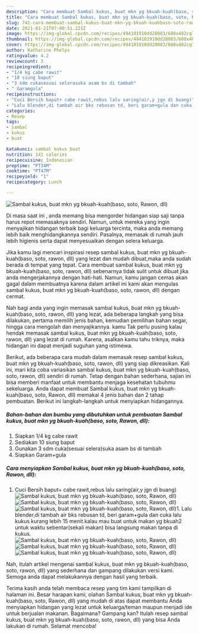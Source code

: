 ```yaml
---
description: "Cara membuat Sambal kukus, buat mkn yg bkuah-kuah(baso, soto, Rawon, dll) Sederhana dan Mudah Dibuat"
title: "Cara membuat Sambal kukus, buat mkn yg bkuah-kuah(baso, soto, Rawon, dll) Sederhana dan Mudah Dibuat"
slug: 741-cara-membuat-sambal-kukus-buat-mkn-yg-bkuah-kuahbaso-soto-rawon-dll-sederhana-dan-mudah-dibuat
date: 2021-01-21T07:00:51.221Z
image: https://img-global.cpcdn.com/recipes/494101910dd28083/680x482cq70/sambal-kukus-buat-mkn-yg-bkuah-kuahbaso-soto-rawon-dll-foto-resep-utama.jpg
thumbnail: https://img-global.cpcdn.com/recipes/494101910dd28083/680x482cq70/sambal-kukus-buat-mkn-yg-bkuah-kuahbaso-soto-rawon-dll-foto-resep-utama.jpg
cover: https://img-global.cpcdn.com/recipes/494101910dd28083/680x482cq70/sambal-kukus-buat-mkn-yg-bkuah-kuahbaso-soto-rawon-dll-foto-resep-utama.jpg
author: Katharine Phelps
ratingvalue: 4.2
reviewcount: 3
recipeingredient:
- "1/4 kg cabe rawit"
- "10 siung baput"
- "3 sdm cukasesuai selerasuka asam bs di tambah"
- " Garamgula"
recipeinstructions:
- "Cuci Bersih baput+ cabe rawit,rebus lalu saring(air,y jgn di buang)"
- "Lalu blender,di tambah air bks rebusan td, beri garam+gula dan cuka lalu kukus kurang lebih 15 menit.kalau mau buat untuk makan yg bkuah2 untuk waktu sebentar(sekali makan) bisa langsung makan tanpa di kukus."
categories:
- Resep
tags:
- sambal
- kukus
- buat

katakunci: sambal kukus buat 
nutrition: 141 calories
recipecuisine: Indonesian
preptime: "PT34M"
cooktime: "PT47M"
recipeyield: "1"
recipecategory: Lunch

---
```



![Sambal kukus, buat mkn yg bkuah-kuah(baso, soto, Rawon, dll)](https://img-global.cpcdn.com/recipes/494101910dd28083/680x482cq70/sambal-kukus-buat-mkn-yg-bkuah-kuahbaso-soto-rawon-dll-foto-resep-utama.jpg)

Di masa  saat ini , anda memang bisa mengorder hidangan siap saji tanpa harus repot memasaknya sendiri. Namun, untuk mereka yang ingin menyajikan hidangan terbaik bagi keluarga tercinta, maka anda memang lebih baik menghidangkannya sendiri. Pasalnya, memasak di rumah jauh lebih higienis serta dapat menyesuaikan dengan selera keluarga.

Jika kamu lagi mencari inspirasi resep sambal kukus, buat mkn yg bkuah-kuah(baso, soto, rawon, dll) yang lezat dan mudah dibuat,maka anda sudah berada di tempat yang tepat. Cara membuat sambal kukus, buat mkn yg bkuah-kuah(baso, soto, rawon, dll)  sebenarnya tidak sulit untuk dibuat jika anda mengerjakannya dengan hati-hati. Namun, kamu jangan cemas akan gagal dalam membuatnya 
karena dalam artikel ini kami akan mengulas sambal kukus, buat mkn yg bkuah-kuah(baso, soto, rawon, dll) dengan cermat.  



Nah bagi anda yang ingin memasak sambal kukus, buat mkn yg bkuah-kuah(baso, soto, rawon, dll) yang lezat, ada beberapa langkah yang bisa dilakukan, pertama memilih jenis bahan, kemudian pemilihan bahan segar, hingga cara mengolah dan menyajikannya. kamu Tak perlu pusing kalau hendak memasak sambal kukus, buat mkn yg bkuah-kuah(baso, soto, rawon, dll) yang lezat di rumah. Karena, asalkan kamu  tahu triknya, maka hidangan ini dapat menjadi suguhan yang istimewa.

Berikut, ada beberapa cara mudah dalam memasak resep sambal kukus, buat mkn yg bkuah-kuah(baso, soto, rawon, dll) yang siap dikreasikan. Kali ini, mari kita coba variasikan sambal kukus, buat mkn yg bkuah-kuah(baso, soto, rawon, dll) sendiri di rumah. Tetap dengan bahan sederhana, sajian ini bisa memberi manfaat untuk membantu menjaga kesehatan tubuhmu sekeluarga. Anda dapat membuat Sambal kukus, buat mkn yg bkuah-kuah(baso, soto, Rawon, dll) memakai 4 jenis bahan dan 2 tahap pembuatan. Berikut ini langkah-langkah untuk menyiapkan hidangannya.

<!--inarticleads1-->

##### Bahan-bahan dan bumbu yang dibutuhkan untuk pembuatan Sambal kukus, buat mkn yg bkuah-kuah(baso, soto, Rawon, dll):

1. Siapkan 1/4 kg cabe rawit
1. Sediakan 10 siung baput
1. Gunakan 3 sdm cuka(sesuai selera)suka asam bs di tambah
1. Siapkan  Garam+gula




<!--inarticleads2-->

##### Cara menyiapkan Sambal kukus, buat mkn yg bkuah-kuah(baso, soto, Rawon, dll):

1. Cuci Bersih baput+ cabe rawit,rebus lalu saring(air,y jgn di buang)
<img src="https://img-global.cpcdn.com/steps/87ba6cad60e09020/160x128cq70/sambal-kukus-buat-mkn-yg-bkuah-kuahbaso-soto-rawon-dll-langkah-memasak-1-foto.jpg" alt="Sambal kukus, buat mkn yg bkuah-kuah(baso, soto, Rawon, dll)"><img src="https://img-global.cpcdn.com/steps/d1ccc7c768c090ab/160x128cq70/sambal-kukus-buat-mkn-yg-bkuah-kuahbaso-soto-rawon-dll-langkah-memasak-1-foto.jpg" alt="Sambal kukus, buat mkn yg bkuah-kuah(baso, soto, Rawon, dll)"><img src="https://img-global.cpcdn.com/steps/9571af35b6349ab3/160x128cq70/sambal-kukus-buat-mkn-yg-bkuah-kuahbaso-soto-rawon-dll-langkah-memasak-1-foto.jpg" alt="Sambal kukus, buat mkn yg bkuah-kuah(baso, soto, Rawon, dll)">1. Lalu blender,di tambah air bks rebusan td, beri garam+gula dan cuka lalu kukus kurang lebih 15 menit.kalau mau buat untuk makan yg bkuah2 untuk waktu sebentar(sekali makan) bisa langsung makan tanpa di kukus.
<img src="//assets-global.cpcdn.com/assets/icons/button_play-2c75c40dde080a61004c1f40b05d8f140eaff45d7e9e6481dc71c63d2e7c4909.png" alt="Sambal kukus, buat mkn yg bkuah-kuah(baso, soto, Rawon, dll)"><img src="//assets-global.cpcdn.com/assets/icons/button_play-2c75c40dde080a61004c1f40b05d8f140eaff45d7e9e6481dc71c63d2e7c4909.png" alt="Sambal kukus, buat mkn yg bkuah-kuah(baso, soto, Rawon, dll)"><img src="https://img-global.cpcdn.com/steps/72b172dee7939039/160x128cq70/sambal-kukus-buat-mkn-yg-bkuah-kuahbaso-soto-rawon-dll-langkah-memasak-2-foto.jpg" alt="Sambal kukus, buat mkn yg bkuah-kuah(baso, soto, Rawon, dll)">



Nah, itulah artikel mengenai  sambal kukus, buat mkn yg bkuah-kuah(baso, soto, rawon, dll)  yang sederhana dan gampang dilakukan versi kami. Semoga anda dapat melakukannya dengan hasil yang terbaik. 

Terima kasih anda telah membaca resep yang tim kami tampilkan di halaman ini. Besar harapan kami, olahan  Sambal kukus, buat mkn yg bkuah-kuah(baso, soto, Rawon, dll) yang mudah di atas dapat membantu Anda menyiapkan hidangan yang lezat untuk keluarga/teman maupun menjadi ide untuk berjualan makanan. Bagaimana? Gampang kan? Itulah resep sambal kukus, buat mkn yg bkuah-kuah(baso, soto, rawon, dll) yang bisa Anda lakukan di rumah. Selamat mencoba!

